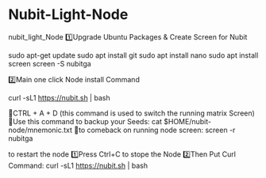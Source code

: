 # Nubit-Light-Node
nubit_light_Node
1️⃣Upgrade Ubuntu Packages & Create Screen for Nubit

sudo apt-get update sudo apt install git sudo apt install nano sudo apt install screen screen -S nubitga

2️⃣Main one click Node install Command

curl -sL1 https://nubit.sh | bash

🔸CTRL + A + D (this command is used to switch the running matrix Screen) 🔸Use this command to backup your Seeds: cat $HOME/nubit-node/mnemonic.txt 🔸to comeback on running node screen: screen -r nubitga

to restart the node 1️⃣Press Ctrl+C to stope the Node 2️⃣Then Put Curl Command: curl -sL1 https://nubit.sh | bash
